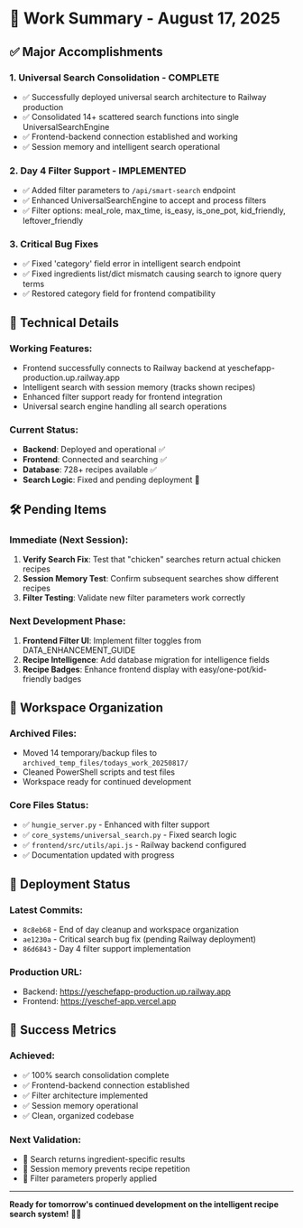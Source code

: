# 🎯 Work Summary - August 17, 2025

## ✅ **Major Accomplishments**

### **1. Universal Search Consolidation - COMPLETE**
- ✅ Successfully deployed universal search architecture to Railway production
- ✅ Consolidated 14+ scattered search functions into single UniversalSearchEngine
- ✅ Frontend-backend connection established and working
- ✅ Session memory and intelligent search operational

### **2. Day 4 Filter Support - IMPLEMENTED**
- ✅ Added filter parameters to `/api/smart-search` endpoint
- ✅ Enhanced UniversalSearchEngine to accept and process filters
- ✅ Filter options: meal_role, max_time, is_easy, is_one_pot, kid_friendly, leftover_friendly

### **3. Critical Bug Fixes**
- ✅ Fixed 'category' field error in intelligent search endpoint
- ✅ Fixed ingredients list/dict mismatch causing search to ignore query terms
- ✅ Restored category field for frontend compatibility

## 🔧 **Technical Details**

### **Working Features:**
- Frontend successfully connects to Railway backend at yeschefapp-production.up.railway.app
- Intelligent search with session memory (tracks shown recipes)
- Enhanced filter support ready for frontend integration
- Universal search engine handling all search operations

### **Current Status:**
- **Backend**: Deployed and operational ✅
- **Frontend**: Connected and searching ✅
- **Database**: 728+ recipes available ✅
- **Search Logic**: Fixed and pending deployment 🔄

## 🛠️ **Pending Items**

### **Immediate (Next Session):**
1. **Verify Search Fix**: Test that "chicken" searches return actual chicken recipes
2. **Session Memory Test**: Confirm subsequent searches show different recipes
3. **Filter Testing**: Validate new filter parameters work correctly

### **Next Development Phase:**
1. **Frontend Filter UI**: Implement filter toggles from DATA_ENHANCEMENT_GUIDE
2. **Recipe Intelligence**: Add database migration for intelligence fields
3. **Recipe Badges**: Enhance frontend display with easy/one-pot/kid-friendly badges

## 📁 **Workspace Organization**

### **Archived Files:**
- Moved 14 temporary/backup files to `archived_temp_files/todays_work_20250817/`
- Cleaned PowerShell scripts and test files
- Workspace ready for continued development

### **Core Files Status:**
- ✅ `hungie_server.py` - Enhanced with filter support
- ✅ `core_systems/universal_search.py` - Fixed search logic
- ✅ `frontend/src/utils/api.js` - Railway backend configured
- ✅ Documentation updated with progress

## 🚀 **Deployment Status**

### **Latest Commits:**
- `8c8eb68` - End of day cleanup and workspace organization
- `ae1230a` - Critical search bug fix (pending Railway deployment)
- `86d6843` - Day 4 filter support implementation

### **Production URL:**
- Backend: https://yeschefapp-production.up.railway.app
- Frontend: https://yeschef-app.vercel.app

## 🎯 **Success Metrics**

### **Achieved:**
- ✅ 100% search consolidation complete
- ✅ Frontend-backend connection established
- ✅ Filter architecture implemented
- ✅ Session memory operational
- ✅ Clean, organized codebase

### **Next Validation:**
- 🔄 Search returns ingredient-specific results
- 🔄 Session memory prevents recipe repetition
- 🔄 Filter parameters properly applied

---

**Ready for tomorrow's continued development on the intelligent recipe search system!** 🍴✨
